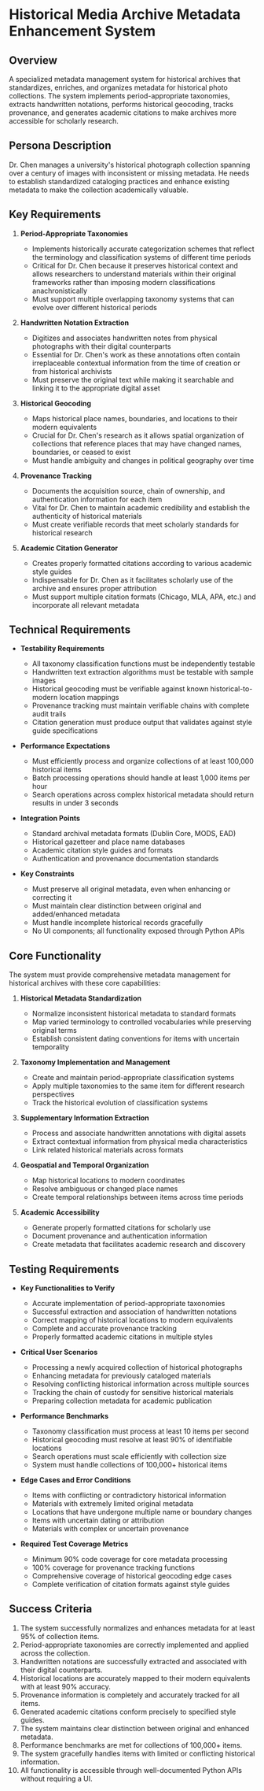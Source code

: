 # Historical Media Archive Metadata Enhancement System

## Overview
A specialized metadata management system for historical archives that standardizes, enriches, and organizes metadata for historical photo collections. The system implements period-appropriate taxonomies, extracts handwritten notations, performs historical geocoding, tracks provenance, and generates academic citations to make archives more accessible for scholarly research.

## Persona Description
Dr. Chen manages a university's historical photograph collection spanning over a century of images with inconsistent or missing metadata. He needs to establish standardized cataloging practices and enhance existing metadata to make the collection academically valuable.

## Key Requirements

1. **Period-Appropriate Taxonomies**
   - Implements historically accurate categorization schemes that reflect the terminology and classification systems of different time periods
   - Critical for Dr. Chen because it preserves historical context and allows researchers to understand materials within their original frameworks rather than imposing modern classifications anachronistically
   - Must support multiple overlapping taxonomy systems that can evolve over different historical periods

2. **Handwritten Notation Extraction**
   - Digitizes and associates handwritten notes from physical photographs with their digital counterparts
   - Essential for Dr. Chen's work as these annotations often contain irreplaceable contextual information from the time of creation or from historical archivists
   - Must preserve the original text while making it searchable and linking it to the appropriate digital asset

3. **Historical Geocoding**
   - Maps historical place names, boundaries, and locations to their modern equivalents
   - Crucial for Dr. Chen's research as it allows spatial organization of collections that reference places that may have changed names, boundaries, or ceased to exist
   - Must handle ambiguity and changes in political geography over time

4. **Provenance Tracking**
   - Documents the acquisition source, chain of ownership, and authentication information for each item
   - Vital for Dr. Chen to maintain academic credibility and establish the authenticity of historical materials
   - Must create verifiable records that meet scholarly standards for historical research

5. **Academic Citation Generator**
   - Creates properly formatted citations according to various academic style guides
   - Indispensable for Dr. Chen as it facilitates scholarly use of the archive and ensures proper attribution
   - Must support multiple citation formats (Chicago, MLA, APA, etc.) and incorporate all relevant metadata

## Technical Requirements

- **Testability Requirements**
  - All taxonomy classification functions must be independently testable
  - Handwritten text extraction algorithms must be testable with sample images
  - Historical geocoding must be verifiable against known historical-to-modern location mappings
  - Provenance tracking must maintain verifiable chains with complete audit trails
  - Citation generation must produce output that validates against style guide specifications

- **Performance Expectations**
  - Must efficiently process and organize collections of at least 100,000 historical items
  - Batch processing operations should handle at least 1,000 items per hour
  - Search operations across complex historical metadata should return results in under 3 seconds

- **Integration Points**
  - Standard archival metadata formats (Dublin Core, MODS, EAD)
  - Historical gazetteer and place name databases
  - Academic citation style guides and formats
  - Authentication and provenance documentation standards

- **Key Constraints**
  - Must preserve all original metadata, even when enhancing or correcting it
  - Must maintain clear distinction between original and added/enhanced metadata
  - Must handle incomplete historical records gracefully
  - No UI components; all functionality exposed through Python APIs

## Core Functionality

The system must provide comprehensive metadata management for historical archives with these core capabilities:

1. **Historical Metadata Standardization**
   - Normalize inconsistent historical metadata to standard formats
   - Map varied terminology to controlled vocabularies while preserving original terms
   - Establish consistent dating conventions for items with uncertain temporality

2. **Taxonomy Implementation and Management**
   - Create and maintain period-appropriate classification systems
   - Apply multiple taxonomies to the same item for different research perspectives
   - Track the historical evolution of classification systems

3. **Supplementary Information Extraction**
   - Process and associate handwritten annotations with digital assets
   - Extract contextual information from physical media characteristics
   - Link related historical materials across formats

4. **Geospatial and Temporal Organization**
   - Map historical locations to modern coordinates
   - Resolve ambiguous or changed place names
   - Create temporal relationships between items across time periods

5. **Academic Accessibility**
   - Generate properly formatted citations for scholarly use
   - Document provenance and authentication information
   - Create metadata that facilitates academic research and discovery

## Testing Requirements

- **Key Functionalities to Verify**
  - Accurate implementation of period-appropriate taxonomies
  - Successful extraction and association of handwritten notations
  - Correct mapping of historical locations to modern equivalents
  - Complete and accurate provenance tracking
  - Properly formatted academic citations in multiple styles

- **Critical User Scenarios**
  - Processing a newly acquired collection of historical photographs
  - Enhancing metadata for previously cataloged materials
  - Resolving conflicting historical information across multiple sources
  - Tracking the chain of custody for sensitive historical materials
  - Preparing collection metadata for academic publication

- **Performance Benchmarks**
  - Taxonomy classification must process at least 10 items per second
  - Historical geocoding must resolve at least 90% of identifiable locations
  - Search operations must scale efficiently with collection size
  - System must handle collections of 100,000+ historical items

- **Edge Cases and Error Conditions**
  - Items with conflicting or contradictory historical information
  - Materials with extremely limited original metadata
  - Locations that have undergone multiple name or boundary changes
  - Items with uncertain dating or attribution
  - Materials with complex or uncertain provenance

- **Required Test Coverage Metrics**
  - Minimum 90% code coverage for core metadata processing
  - 100% coverage for provenance tracking functions
  - Comprehensive coverage of historical geocoding edge cases
  - Complete verification of citation formats against style guides

## Success Criteria

1. The system successfully normalizes and enhances metadata for at least 95% of collection items.
2. Period-appropriate taxonomies are correctly implemented and applied across the collection.
3. Handwritten notations are successfully extracted and associated with their digital counterparts.
4. Historical locations are accurately mapped to their modern equivalents with at least 90% accuracy.
5. Provenance information is completely and accurately tracked for all items.
6. Generated academic citations conform precisely to specified style guides.
7. The system maintains clear distinction between original and enhanced metadata.
8. Performance benchmarks are met for collections of 100,000+ items.
9. The system gracefully handles items with limited or conflicting historical information.
10. All functionality is accessible through well-documented Python APIs without requiring a UI.